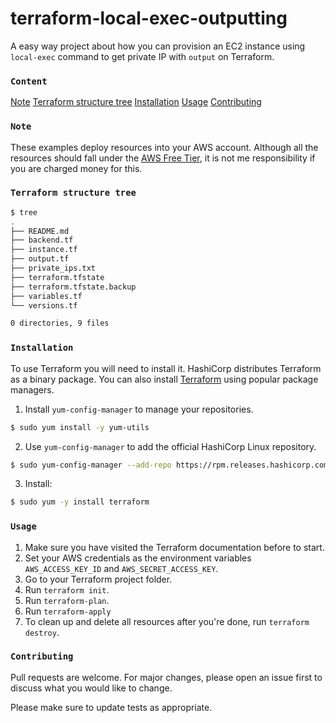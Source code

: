 # terraform-local-exec-outputting

A easy way project about how you can provision an EC2 instance using `local-exec` command to get private IP with `output` on Terraform.

### `Content`

[Note](#note)
[Terraform structure tree](#Terraform-structure-tree)
[Installation](#Installation)
[Usage](#Usage)
[Contributing](#Contributing)

### `Note`
These examples deploy resources into your AWS account. Although all the resources should fall under the [AWS Free Tier](https://aws.amazon.com/pt/free), it is not me responsibility if you are charged money for this.

### `Terraform structure tree`

```bash
$ tree
.
├── README.md
├── backend.tf
├── instance.tf
├── output.tf
├── private_ips.txt
├── terraform.tfstate
├── terraform.tfstate.backup
├── variables.tf
└── versions.tf

0 directories, 9 files
```

### `Installation`

To use Terraform you will need to install it. HashiCorp distributes Terraform as a binary package. You can also install [Terraform](https://www.terraform.io/) using popular package managers.

1. Install `yum-config-manager` to manage your repositories.
```bash
$ sudo yum install -y yum-utils
```
2. Use `yum-config-manager` to add the official HashiCorp Linux repository.
```bash
$ sudo yum-config-manager --add-repo https://rpm.releases.hashicorp.com/RHEL/hashicorp.repo
```
3. Install:
```bash
$ sudo yum -y install terraform
```

### `Usage`

1. Make sure you have visited the Terraform documentation before to start.
2. Set your AWS credentials as the environment variables `AWS_ACCESS_KEY_ID` and `AWS_SECRET_ACCESS_KEY`.
3. Go to your Terraform project folder.
4. Run `terraform init`.
5. Run `terraform-plan`.
6. Run `terraform-apply`
7. To clean up and delete all resources after you're done, run `terraform destroy`.


### `Contributing`
Pull requests are welcome. For major changes, please open an issue first to discuss what you would like to change.

Please make sure to update tests as appropriate.
